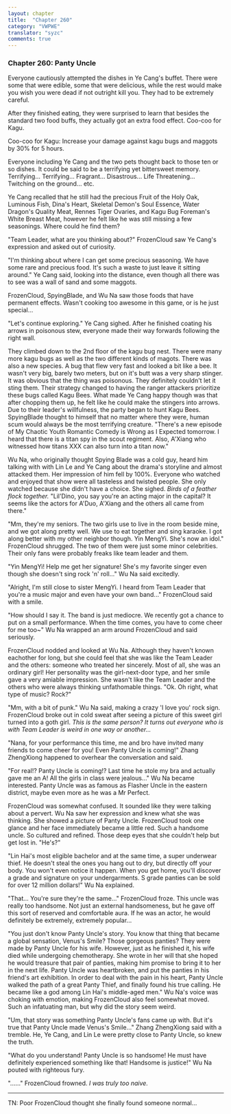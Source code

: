 ```yaml
---
layout: chapter
title:  "Chapter 260"
category: "VWPWE"
translator: "syzc"
comments: true
---
```


### Chapter 260: Panty Uncle

Everyone cautiously attempted the dishes in Ye Cang's buffet. There were some that were edible, some that were delicious, while the rest would make you wish you were dead if not outright kill you. They had to be extremely careful.

After they finished eating, they were surprised to learn that besides the standard two food buffs, they actually got an extra food effect. Coo-coo for Kagu.

Coo-coo for Kagu: Increase your damage against kagu bugs and maggots by 30% for 5 hours.

Everyone including Ye Cang and the two pets thought back to those ten or so dishes. It could be said to be a terrifying yet bittersweet memory. Terrifying... Terrifying... Fragrant... Disastrous... Life Threatening... Twitching on the ground... etc.

Ye Cang recalled that he still had the precious Fruit of the Holy Oak, Luminous Fish, Dina's Heart, Skeletal Demon's Soul Essence, Water Dragon's Quality Meat, Rennes Tiger Ovaries, and Kagu Bug Foreman's White Breast Meat, however he felt like he was still missing a few seasonings. Where could he find them?

"Team Leader, what are you thinking about?" FrozenCloud saw Ye Cang's expression and asked out of curiosity.

"I'm thinking about where I can get some precious seasoning. We have some rare and precious food. It's such a waste to just leave it sitting around." Ye Cang said, looking into the distance, even though all there was to see was a wall of sand and some maggots.

FrozenCloud, SpyingBlade, and Wu Na saw those foods that have permanent effects. Wasn't cooking too awesome in this game, or is he just special...

"Let's continue exploring." Ye Cang sighed. After he finished coating his arrows in poisonous stew, everyone made their way forwards following the right wall.

They climbed down to the 2nd floor of the kagu bug nest. There were many more kagu bugs as well as the two different kinds of magots. There was also a new species. A bug that flew very fast and looked a bit like a bee. It wasn't very big, barely two meters, but on it's butt was a very sharp stinger. It was obvious that the thing was poisonous. They definitely couldn't let it sting them. Their strategy changed to having the ranger attackers prioritize these bugs called Kagu Bees. What made Ye Cang happy though was that after chopping them up, he felt like he could make the stingers into arrows. Due to their leader's willfulness, the party began to hunt Kagu Bees. SpyingBlade thought to himself that no matter where they were, human scum would always be the most terrifying creature. "There's a new episode of My Chaotic Youth Romantic Comedy is Wrong as I Expected tomorrow. I heard that there is a titan spy in the scout regiment. Also, A'Xiang who witnessed how titans XXX can also turn into a titan now."

Wu Na, who originally thought Spying Blade was a cold guy, heard him talking with with Lin Le and Ye Cang about the drama's storyline and almost attacked them. Her impression of him fell by 100%. Everyone who watched and enjoyed that show were all tasteless and twisted people. She only watched because she didn't have a choice. She sighed. *Birds of a feather flock together.* "Lil'Dino, you say you're an acting major in the capital? It seems like the actors for A'Duo, A'Xiang and the others all came from there."

"Mm, they're my seniors. The two girls use to live in the room beside mine, and we got along pretty well. We use to eat together and sing karaoke. I got along better with my other neighbor though. Yin MengYi. She's now an idol." FrozenCloud shrugged. The two of them were just some minor celebrities. Their only fans were probably freaks like team leader and them.

"Yin MengYi! Help me get her signature! She's my favorite singer even though she doesn't sing rock 'n' roll..." Wu Na said excitedly.

"Alright, I'm still close to sister MengYi. I heard from Team Leader that you're a music major and even have your own band..." FrozenCloud said with a smile.

"How should I say it. The band is just mediocre. We recently got a chance to put on a small performance. When the time comes, you have to come cheer for me too~" Wu Na wrapped an arm around FrozenCloud and said seriously.

FrozenCloud nodded and looked at Wu Na. Although they haven't known eachother for long, but she could feel that she was like the Team Leader and the others: someone who treated her sincerely. Most of all, she was an ordinary girl! Her personality was the girl-next-door type, and her smile gave a very amiable impression. She wasn't like the Team Leader and the others who were always thinking unfathomable things. "Ok. Oh right, what type of music? Rock?"

"Mm, with a bit of punk." Wu Na said, making a crazy 'I love you' rock sign. FrozenCloud broke out in cold sweat after seeing a picture of this sweet girl turned into a goth girl. *This is the same person? It turns out everyone who is with Team Leader is weird in one way or another...* 

"Nana, for your performance this time, me and bro have invited many friends to come cheer for you! Even Panty Uncle is coming!" Zhang ZhengXiong happened to overhear the conversation and said.

"For real!? Panty Uncle is coming!? Last time he stole my bra and actually gave me an A! All the girls in class were jealous..." Wu Na became interested. Panty Uncle was as famous as Flasher Uncle in the eastern district, maybe even more as he was a Mr Perfect.

FrozenCloud was somewhat confused. It sounded like they were talking about a pervert. Wu Na saw her expression and knew what she was thinking. She showed a picture of Panty Uncle. FrozenCloud took one glance and her face immediately became a little red. Such a handsome uncle. So cultured and refined. Those deep eyes that she couldn't help but get lost in. "He's?"

"Lin Hai's most eligible bachelor and at the same time, a super underwear thief. He doesn't steal the ones you hang out to dry, but directly off your body. You won't even notice it happen. When you get home, you'll discover a grade and signature on your undergarments. S grade panties can be sold for over 12 million dollars!" Wu Na explained.

"That... You're sure they're the same..." FrozenCloud froze. This uncle was really too handsome. Not just an external handsomeness, but he gave off this sort of reserved and comfortable aura. If he was an actor, he would definitely be extremely, extremely popular...

"You just don't know Panty Uncle's story. You know that thing that became a global sensation, Venus's Smile? Those gorgeous panties? They were made by Panty Uncle for his wife. However, just as he finished it, his wife died while undergoing chemotherapy. She wrote in her will that she hoped he would treasure that pair of panties, making him promise to bring it to her in the next life. Panty Uncle was heartbroken, and put the panties in his friend's art exhibition. In order to deal with the pain in his heart, Panty Uncle walked the path of a great Panty Thief, and finally found his true calling. He became like a god among Lin Hai's middle-aged men." Wu Na's voice was choking with emotion, making FrozenCloud also feel somewhat moved. Such an infatuating man, but why did the story seem weird.

"Um, that story was something Panty Uncle's fans came up with. But it's true that Panty Uncle made Venus's Smile..." Zhang ZhengXiong said with a tremble. He, Ye Cang, and Lin Le were pretty close to Panty Uncle, so knew the truth.

"What do you understand! Panty Uncle is so handsome! He must have definitely experienced something like that! Handsome is justice!" Wu Na pouted with righteous fury.

"......" FrozenCloud frowned. *I was truly too naive.*

---

TN: Poor FrozenCloud thought she finally found someone normal...
